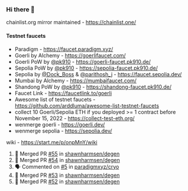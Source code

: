### Hi there 👋

chainlist.org mirror maintained - https://chainlist.one/

#### Testnet faucets
- Paradigm - https://faucet.paradigm.xyz/
- Goerli by Alchemy - https://goerlifaucet.com/
- Goerli PoW by [@pk910](https://github.com/pk910/PoWFaucet) - https://goerli-faucet.pk910.de/
- Sepolia PoW by [@pk910](https://github.com/pk910/PoWFaucet) - https://sepolia-faucet.pk910.de/
- Sepolia by [@Dock_Boss](https://twitter.com/Dock_Boss) & [@parithosh_j](https://twitter.com/parithosh_j) - https://faucet.sepolia.dev/
- Mumbai by Alchemy - https://mumbaifaucet.com/
- Shandong PoW by [@pk910](https://github.com/pk910/PoWFaucet) - https://shandong-faucet.pk910.de/ 
- Faucet Link - https://faucetlink.to/goerli
- Awesome list of testnet faucets - https://github.com/arddluma/awesome-list-testnet-faucets
- collect 10 Goerli/Sepolia ETH if you deployed >= 1 contract before November 15, 2022 - https://collect-test-eth.org/
- wenmerge goerli - https://goerli.dev/
- wenmerge sepolia - https://sepolia.dev/ 

wiki - https://start.me/p/onpMnY/wiki

<!--START_SECTION:activity-->
1. 🎉 Merged PR [#55](https://github.com/shawnharmsen/degen/pull/55) in [shawnharmsen/degen](https://github.com/shawnharmsen/degen)
2. 🎉 Merged PR [#54](https://github.com/shawnharmsen/degen/pull/54) in [shawnharmsen/degen](https://github.com/shawnharmsen/degen)
3. 🗣 Commented on [#5](https://github.com/paradigmxyz/cryo/issues/5#issuecomment-1682060894) in [paradigmxyz/cryo](https://github.com/paradigmxyz/cryo)
4. 🎉 Merged PR [#53](https://github.com/shawnharmsen/degen/pull/53) in [shawnharmsen/degen](https://github.com/shawnharmsen/degen)
5. 🎉 Merged PR [#52](https://github.com/shawnharmsen/degen/pull/52) in [shawnharmsen/degen](https://github.com/shawnharmsen/degen)
<!--END_SECTION:activity-->
